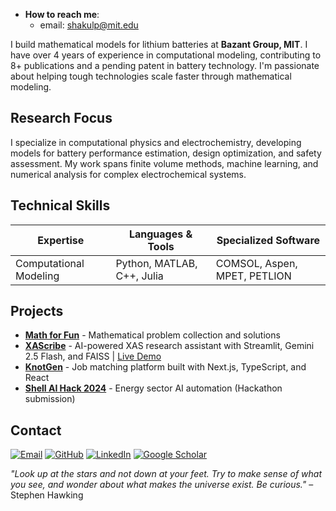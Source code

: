 - **How to reach me**:  
  * email: shakulp@mit.edu

I build mathematical models for lithium batteries at **Bazant Group, MIT**. I have over 4 years of experience in computational modeling, contributing to 8+ publications and a pending patent in battery technology. I'm passionate about helping tough technologies scale faster through mathematical modeling.

## Research Focus

I specialize in computational physics and electrochemistry, developing models for battery performance estimation, design optimization, and safety assessment. My work spans finite volume methods, machine learning, and numerical analysis for complex electrochemical systems.

## Technical Skills

| **Expertise** | **Languages & Tools** | **Specialized Software** |
|---------------|----------------------|-------------------------|
| Computational Modeling | Python, MATLAB, C++, Julia | COMSOL, Aspen, MPET, PETLION |

## Projects

- **[Math for Fun](https://oscuro-phoenix.github.io/math-for-fun/)** - Mathematical problem collection and solutions
- **[XAScribe](https://github.com/Oscuro-Phoenix/xascribe)** - AI-powered XAS research assistant with Streamlit, Gemini 2.5 Flash, and FAISS | [Live Demo](https://xascribe-mqr9ykb3xgrabj4msihmvx.streamlit.app/)
- **[KnotGen](https://github.com/Oscuro-Phoenix/knotgen)** - Job matching platform built with Next.js, TypeScript, and React
- **[Shell AI Hack 2024](https://github.com/Oscuro-Phoenix/shellaihack2024)** - Energy sector AI automation (Hackathon submission)

## Contact

[![Email](https://img.shields.io/badge/Email-shakulp@mit.edu-blue?style=flat-square&logo=gmail)](mailto:shakulp@mit.edu)
[![GitHub](https://img.shields.io/badge/GitHub-@oscuro--phoenix-black?style=flat-square&logo=github)](https://github.com/oscuro-phoenix)
[![LinkedIn](https://img.shields.io/badge/LinkedIn-Connect-blue?style=flat-square&logo=linkedin)](https://linkedin.com/in/shakul-pathak)
[![Google Scholar](https://img.shields.io/badge/Google_Scholar-Citations-green?style=flat-square&logo=google-scholar)](https://scholar.google.com/citations?hl=en&user=6gel9QYAAAAJ&view_op=list_works&sortby=pubdate)

*"Look up at the stars and not down at your feet. Try to make sense of what you see, and wonder about what makes the universe exist. Be curious."* – Stephen Hawking



